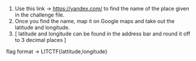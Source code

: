 1. Use this link -> https://yandex.com/ to find the name of the place given in the challenge file.
2. Once you find the name, map it on Google maps and take out the latitude and longitude.
3. [ latitude and longitude can be found in the address bar and round it off to 3 decimal places ] 

flag format -> LITCTF{lattitude,longitude}
